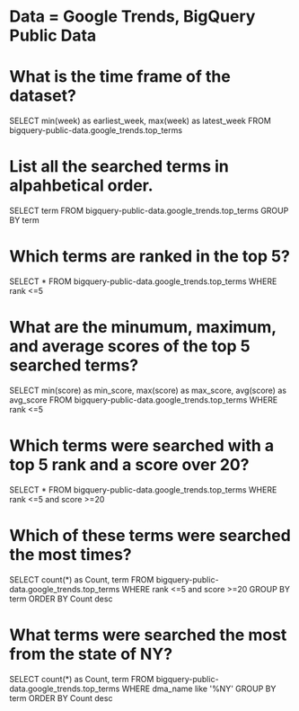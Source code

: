 # Data = Google Trends, BigQuery Public Data

# What is the time frame of the dataset?
SELECT 
  min(week) as earliest_week, max(week) as latest_week
FROM
  bigquery-public-data.google_trends.top_terms

# List all the searched terms in alpahbetical order.
SELECT 
  term
FROM
  bigquery-public-data.google_trends.top_terms
GROUP BY term

# Which terms are ranked in the top 5?
SELECT
  *
FROM
  bigquery-public-data.google_trends.top_terms
WHERE
  rank <=5

# What are the minumum, maximum, and average scores of the top 5 searched terms?
SELECT
  min(score) as min_score, 
  max(score) as max_score,
  avg(score) as avg_score
FROM
  bigquery-public-data.google_trends.top_terms
WHERE
  rank <=5 

# Which terms were searched with a top 5 rank and a score over 20?
SELECT
  *
FROM
  bigquery-public-data.google_trends.top_terms
WHERE
  rank <=5 and score >=20

# Which of these terms were searched the most times?
SELECT 
  count(*) as Count, term
FROM
  bigquery-public-data.google_trends.top_terms
WHERE
  rank <=5 and score >=20
GROUP BY 
  term
ORDER BY 
  Count desc

# What terms were searched the most from the state of NY?
SELECT 
  count(*) as Count, term
FROM
  bigquery-public-data.google_trends.top_terms
WHERE
  dma_name like '%NY'
GROUP BY
  term
ORDER BY
  Count desc
